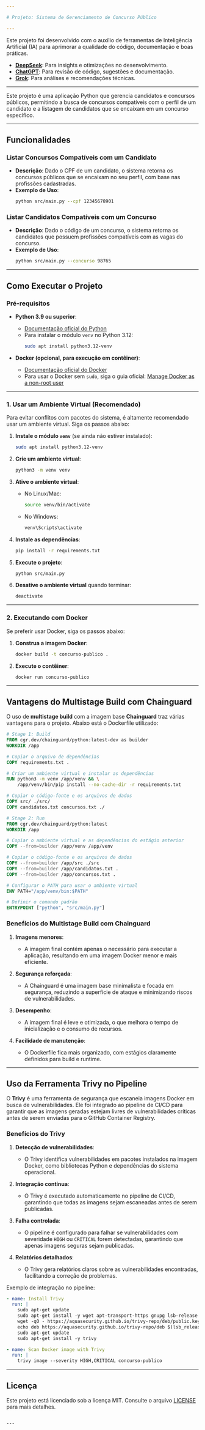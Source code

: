 ```yaml
---

# Projeto: Sistema de Gerenciamento de Concurso Público

---
```


Este projeto foi desenvolvido com o auxílio de ferramentas de Inteligência Artificial (IA) para aprimorar a qualidade do código, documentação e boas práticas. 

- **[DeepSeek](https://www.deepseek.com/)**: Para insights e otimizações no desenvolvimento.
- **[ChatGPT](https://openai.com/chatgpt)**: Para revisão de código, sugestões e documentação.
- **[Grok](https://grok.ai/)**: Para análises e recomendações técnicas.

---

Este projeto é uma aplicação Python que gerencia candidatos e concursos públicos, permitindo a busca de concursos compatíveis com o perfil de um candidato e a listagem de candidatos que se encaixam em um concurso específico.

---

## Funcionalidades

### Listar Concursos Compatíveis com um Candidato
- **Descrição**: Dado o CPF de um candidato, o sistema retorna os concursos públicos que se encaixam no seu perfil, com base nas profissões cadastradas.
- **Exemplo de Uso**:
  ```bash
  python src/main.py --cpf 12345678901
  ```

### Listar Candidatos Compatíveis com um Concurso
- **Descrição**: Dado o código de um concurso, o sistema retorna os candidatos que possuem profissões compatíveis com as vagas do concurso.
- **Exemplo de Uso**:
  ```bash
  python src/main.py --concurso 98765
  ```

---

## Como Executar o Projeto

### Pré-requisitos

- **Python 3.9 ou superior**:
  - [Documentação oficial do Python](https://www.python.org/doc/)
  - Para instalar o módulo `venv` no Python 3.12:
    ```bash
    sudo apt install python3.12-venv
    ```

- **Docker (opcional, para execução em contêiner)**:
  - [Documentação oficial do Docker](https://docs.docker.com/)
  - Para usar o Docker sem `sudo`, siga o guia oficial:
    [Manage Docker as a non-root user](https://docs.docker.com/engine/install/linux-postinstall/#manage-docker-as-a-non-root-user)

---

### 1. Usar um Ambiente Virtual (Recomendado)

Para evitar conflitos com pacotes do sistema, é altamente recomendado usar um ambiente virtual. Siga os passos abaixo:

1. **Instale o módulo `venv`** (se ainda não estiver instalado):
   ```bash
   sudo apt install python3.12-venv
   ```

2. **Crie um ambiente virtual**:
   ```bash
   python3 -m venv venv
   ```

3. **Ative o ambiente virtual**:
   - No Linux/Mac:
     ```bash
     source venv/bin/activate
     ```
   - No Windows:
     ```bash
     venv\Scripts\activate
     ```

4. **Instale as dependências**:
   ```bash
   pip install -r requirements.txt
   ```

5. **Execute o projeto**:
   ```bash
   python src/main.py
   ```

6. **Desative o ambiente virtual** quando terminar:
   ```bash
   deactivate
   ```

---

### 2. Executando com Docker

Se preferir usar Docker, siga os passos abaixo:

1. **Construa a imagem Docker**:
   ```bash
   docker build -t concurso-publico .
   ```

2. **Execute o contêiner**:
   ```bash
   docker run concurso-publico
   ```

---

## Vantagens do Multistage Build com Chainguard

O uso de **multistage build** com a imagem base **Chainguard** traz várias vantagens para o projeto. Abaixo está o Dockerfile utilizado:

```Dockerfile
# Stage 1: Build
FROM cgr.dev/chainguard/python:latest-dev as builder
WORKDIR /app

# Copiar o arquivo de dependências
COPY requirements.txt .

# Criar um ambiente virtual e instalar as dependências
RUN python3 -m venv /app/venv && \
    /app/venv/bin/pip install --no-cache-dir -r requirements.txt

# Copiar o código-fonte e os arquivos de dados
COPY src/ ./src/
COPY candidatos.txt concursos.txt ./

# Stage 2: Run
FROM cgr.dev/chainguard/python:latest
WORKDIR /app

# Copiar o ambiente virtual e as dependências do estágio anterior
COPY --from=builder /app/venv /app/venv

# Copiar o código-fonte e os arquivos de dados
COPY --from=builder /app/src ./src
COPY --from=builder /app/candidatos.txt .
COPY --from=builder /app/concursos.txt .

# Configurar o PATH para usar o ambiente virtual
ENV PATH="/app/venv/bin:$PATH"

# Definir o comando padrão
ENTRYPOINT ["python", "src/main.py"]
```

### Benefícios do Multistage Build com Chainguard

1. **Imagens menores**:
   - A imagem final contém apenas o necessário para executar a aplicação, resultando em uma imagem Docker menor e mais eficiente.

2. **Segurança reforçada**:
   - A Chainguard é uma imagem base minimalista e focada em segurança, reduzindo a superfície de ataque e minimizando riscos de vulnerabilidades.

3. **Desempenho**:
   - A imagem final é leve e otimizada, o que melhora o tempo de inicialização e o consumo de recursos.

4. **Facilidade de manutenção**:
   - O Dockerfile fica mais organizado, com estágios claramente definidos para build e runtime.

---

## Uso da Ferramenta Trivy no Pipeline

O **Trivy** é uma ferramenta de segurança que escaneia imagens Docker em busca de vulnerabilidades. Ele foi integrado ao pipeline de CI/CD para garantir que as imagens geradas estejam livres de vulnerabilidades críticas antes de serem enviadas para o GitHub Container Registry.

### Benefícios do Trivy

1. **Detecção de vulnerabilidades**:
   - O Trivy identifica vulnerabilidades em pacotes instalados na imagem Docker, como bibliotecas Python e dependências do sistema operacional.

2. **Integração contínua**:
   - O Trivy é executado automaticamente no pipeline de CI/CD, garantindo que todas as imagens sejam escaneadas antes de serem publicadas.

3. **Falha controlada**:
   - O pipeline é configurado para falhar se vulnerabilidades com severidade `HIGH` ou `CRITICAL` forem detectadas, garantindo que apenas imagens seguras sejam publicadas.

4. **Relatórios detalhados**:
   - O Trivy gera relatórios claros sobre as vulnerabilidades encontradas, facilitando a correção de problemas.

Exemplo de integração no pipeline:
```yaml
- name: Install Trivy
  run: |
    sudo apt-get update
    sudo apt-get install -y wget apt-transport-https gnupg lsb-release
    wget -qO - https://aquasecurity.github.io/trivy-repo/deb/public.key | sudo apt-key add -
    echo deb https://aquasecurity.github.io/trivy-repo/deb $(lsb_release -sc) main | sudo tee -a /etc/apt/sources.list.d/trivy.list
    sudo apt-get update
    sudo apt-get install -y trivy

- name: Scan Docker image with Trivy
  run: |
    trivy image --severity HIGH,CRITICAL concurso-publico
```

---

## Licença

Este projeto está licenciado sob a licença MIT. Consulte o arquivo [LICENSE](LICENSE) para mais detalhes.
```

---
